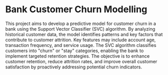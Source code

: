 # Bank Customer Churn Modelling

This project aims to develop a predictive model for customer churn in a bank using the Support Vector Classifier (SVC) algorithm. By analyzing historical customer data, the model identifies patterns and key factors that contribute to customer attrition. Key features may include account age, transaction frequency, and service usage. The SVC algorithm classifies customers into "churn" or "stay" categories, enabling the bank to implement targeted retention strategies. The objective is to enhance customer retention, reduce attrition rates, and improve overall customer satisfaction by proactively addressing potential churn indicators.

